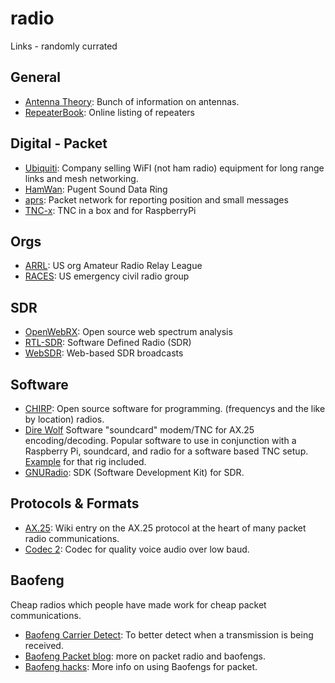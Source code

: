 # radio
Links - randomly currated

## General
- [Antenna Theory](http://www.antenna-theory.com/): Bunch of information on antennas.
- [RepeaterBook](https://repeaterbook.com): Online listing of repeaters

## Digital - Packet
- [Ubiquiti](https://www.ubnt.com/): Company selling WiFI (not ham radio) equipment for long range links
  and mesh networking.
- [HamWan](https://hamwan.org/): Pugent Sound Data Ring
- [aprs](http://aprs.fi): Packet network for reporting position and small messages
- [TNC-x](http://tnc-x.com/): TNC in a box and for RaspberryPi

## Orgs
- [ARRL](http://arrl.org): US org Amateur Radio Relay League
- [RACES](http://www.usraces.org/): US emergency civil radio group

## SDR
- [OpenWebRX](SDR.hu): Open source web spectrum analysis
- [RTL-SDR](https://www.rtl-sdr.com/):  Software Defined Radio (SDR)
- [WebSDR](http://websdr.org): Web-based SDR broadcasts

## Software
- [CHIRP](http://chirp.danplanet.com/projects/chirp/wiki/Home): Open source software for programming.
  (frequencys and the like by location) radios.
- [Dire Wolf](https://github.com/wb2osz/direwolf) Software "soundcard" modem/TNC for AX.25 encoding/decoding.
  Popular software to use in conjunction with a Raspberry Pi, soundcard, and radio for a software based TNC setup.
  [Example](https://github.com/wb2osz/direwolf/blob/master/doc/Raspberry-Pi-APRS.pdf) for that rig included.
- [GNURadio](https://www.gnuradio.org/): SDK (Software Development Kit) for SDR.

## Protocols & Formats
- [AX.25](https://en.wikipedia.org/wiki/AX.25): Wiki entry on the AX.25 protocol at the heart of many packet radio
  communications.
- [Codec 2](http://www.rowetel.com/?page_id=452): Codec for quality voice audio over low baud.

## Baofeng
Cheap radios which people have made work for cheap packet communications.
- [Baofeng Carrier Detect](http://larr-project.blogspot.com/2014/01/elegant-solution-for-carrier-detect-in.html): To better
  detect when a transmission is being received.
- [Baofeng Packet blog](https://illruminations.com/2014/01/15/baofeng-packet-radio-adventures/): more on packet radio and 
  baofengs.
- [Baofeng hacks](https://w7apk.com/): More info on using Baofengs for packet.
